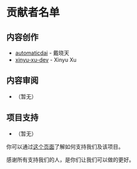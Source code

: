 # 贡献者名单

## 内容创作
- [automaticdai](https://github.com/automaticdai) - 戴晓天
- [xinyu-xu-dev](https://github.com/xinyu-xu-dev) - Xinyu Xu

## 内容审阅
- （暂无）

## 项目支持
- （暂无）

你可以通过[这个页面](https://www.yfworld.com/?page_id=5795)了解如何支持我们及该项目。

感谢所有支持我们的人，是你们让我们可以做的更好。
